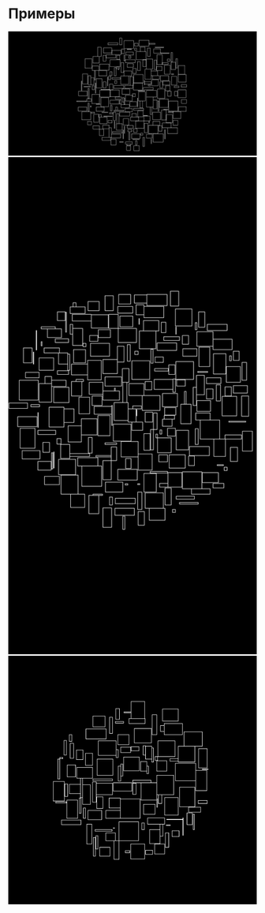 # Примеры

![](Examples/LandscapeCloud200Rectangles.png)
![](Examples/PortraitCloud200Rectangles.png)
![](Examples/SquareCloud100Rectangles.png)